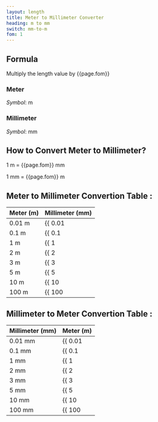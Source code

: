 ```yaml
---
layout: length
title: Meter to Millimeter Converter
heading: m to mm
switch: mm-to-m
fom: 1
---
```


## Formula
Multiply the length value by {{page.fom}}

### Meter
*Symbol*: m

### Millimeter
*Symbol*: mm

## How to Convert Meter to Millimeter?
1 m = {{page.fom}} mm

1 mm = {{page.fom}} m

## Meter to Millimeter Convertion Table :

| Meter (m) | Millimeter (mm) |
| ---- | ---- |
| 0.01 m | {{ 0.01 | times: page.fom | round: 5 }} mm |
| 0.1 m | {{ 0.1 | times: page.fom | round: 5 }} mm |
| 1 m | {{ 1 | times: page.fom | round: 5 }} mm |
| 2 m | {{ 2 | times: page.fom | round: 5 }} mm |
| 3 m | {{ 3 | times: page.fom | round: 5 }} mm |
| 5 m | {{ 5 | times: page.fom | round: 5 }} mm |
| 10 m | {{ 10 | times: page.fom | round: 5 }} mm |
| 100 m | {{ 100 | times: page.fom | round: 5 }} mm |

## Millimeter to Meter Convertion Table :

| Millimeter (mm) | Meter (m) |
| ---- | ---- |
| 0.01 mm | {{ 0.01 | divided_by: page.fom | round: 5 }} m |
| 0.1 mm | {{ 0.1 | divided_by: page.fom | round: 5 }} m |
| 1 mm | {{ 1 | divided_by: page.fom | round: 5 }} m |
| 2 mm | {{ 2 | divided_by: page.fom | round: 5 }} m |
| 3 mm | {{ 3 | divided_by: page.fom | round: 5 }} m |
| 5 mm | {{ 5 | divided_by: page.fom | round: 5 }} m |
| 10 mm | {{ 10 | divided_by: page.fom | round: 5 }} m |
| 100 mm | {{ 100 | divided_by: page.fom | round: 5 }} m |

<script>
selectInput[7].selected = true
selectOutput[2].selected = true
</script>
